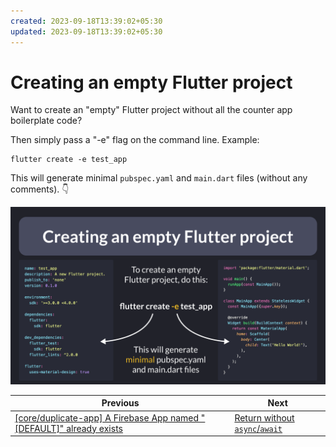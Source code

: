 ```yaml
---
created: 2023-09-18T13:39:02+05:30
updated: 2023-09-18T13:39:02+05:30
---
```

# Creating an empty Flutter project

Want to create an "empty" Flutter project without all the counter app boilerplate code?

Then simply pass a "-e" flag on the command line. Example:

```
flutter create -e test_app
```

This will generate minimal `pubspec.yaml` and `main.dart` files (without any comments). 👇

![](105.png)


| Previous | Next |
| -------- | ---- |
| [[core/duplicate-app] A Firebase App named "[DEFAULT]" already exists](../0104-firebase-duplicate-app/index.md) | [Return without `async`/`await`](../0106-return-no-await/index.md) |



